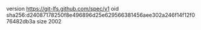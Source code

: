 version https://git-lfs.github.com/spec/v1
oid sha256:d24087178250f8e496896d25e629566381456aee302a246f14f12f076482db3a
size 2002
